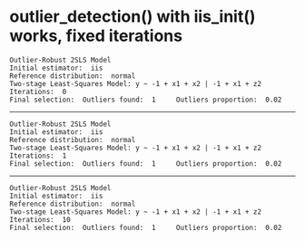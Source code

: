 # outlier_detection() with iis_init() works, fixed iterations

    Outlier-Robust 2SLS Model 
    Initial estimator:  iis 
    Reference distribution:  normal 
    Two-stage Least-Squares Model: y ~ -1 + x1 + x2 | -1 + x1 + z2 
    Iterations:  0 
    Final selection:  Outliers found:  1     Outliers proportion:  0.02 

---

    Outlier-Robust 2SLS Model 
    Initial estimator:  iis 
    Reference distribution:  normal 
    Two-stage Least-Squares Model: y ~ -1 + x1 + x2 | -1 + x1 + z2 
    Iterations:  1 
    Final selection:  Outliers found:  1     Outliers proportion:  0.02 

---

    Outlier-Robust 2SLS Model 
    Initial estimator:  iis 
    Reference distribution:  normal 
    Two-stage Least-Squares Model: y ~ -1 + x1 + x2 | -1 + x1 + z2 
    Iterations:  10 
    Final selection:  Outliers found:  1     Outliers proportion:  0.02 

